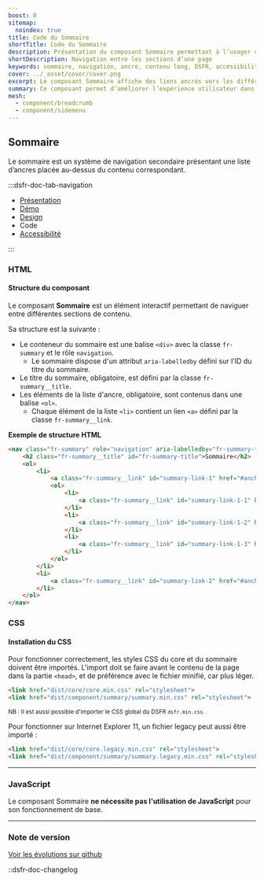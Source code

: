 ```yaml
---
boost: 0
sitemap:
  noindex: true
title: Code du Sommaire
shortTitle: Code du Sommaire
description: Présentation du composant Sommaire permettant à l’usager de naviguer facilement entre les sections d’une page longue à l’aide de liens ancrés.
shortDescription: Navigation entre les sections d’une page
keywords: sommaire, navigation, ancre, contenu long, DSFR, accessibilité, design système, interface
cover: ../_asset/cover/cover.png
excerpt: Le composant Sommaire affiche des liens ancrés vers les différentes sections d’une page, facilitant la lecture et l’accès rapide à l’information pour l’usager.
summary: Ce composant permet d’améliorer l’expérience utilisateur dans les pages à forte densité de contenu. Il affiche en haut de page une liste d’ancres reprenant fidèlement les titres des sections éditoriales, dans un bloc distinct visuellement. Le sommaire n’est pas sticky, ne se personnalise pas, et garantit une navigation fluide et cohérente au sein d’un même contenu.
mesh:
  - component/breadcrumb
  - component/sidemenu
---
```


## Sommaire

Le sommaire est un système de navigation secondaire présentant une liste d’ancres placée au-dessus du contenu correspondant.

:::dsfr-doc-tab-navigation

- [Présentation](../index.md)
- [Démo](../demo/index.md)
- [Design](../design/index.md)
- Code
- [Accessibilité](../accessibility/index.md)

:::

### HTML

#### Structure du composant

Le composant **Sommaire** est un élément interactif permettant de naviguer entre différentes sections de contenu.

Sa structure est la suivante :

- Le conteneur du sommaire est une balise `<div>` avec la classe `fr-summary` et le rôle `navigation`.
  - Le sommaire dispose d'un attribut `aria-labelledby` défini sur l'ID du titre du sommaire.
- Le titre du sommaire, obligatoire, est défini par la classe `fr-summary__title`.
- Les éléments de la liste d'ancre, obligatoire, sont contenus dans une balise `<ol>`.
  - Chaque élément de la liste `<li>` contient un lien `<a>` défini par la classe `fr-summary__link`.

**Exemple de structure HTML**

```HTML
<nav class="fr-summary" role="navigation" aria-labelledby="fr-summary-title">
    <h2 class="fr-summary__title" id="fr-summary-title">Sommaire</h2>
    <ol>
        <li>
            <a class="fr-summary__link" id="summary-link-1" href="#anchor-1">Libellé du lien 1</a>
            <ol>
                <li>
                    <a class="fr-summary__link" id="summary-link-1-1" href="#anchor-1.1">Libellé du lien 1.1</a>
                </li>
                <li>
                    <a class="fr-summary__link" id="summary-link-1-2" href="#anchor-1.2">Libellé du lien 1.2</a>
                </li>
                <li>
                    <a class="fr-summary__link" id="summary-link-1-3" href="#anchor-1.3">Libellé du lien 1.3</a>
                </li>
            </ol>
        </li>
        <li>
            <a class="fr-summary__link" id="summary-link-2" href="#anchor-2">Libellé du lien 2</a>
        </li>
    </ol>
</nav>
```

### CSS

#### Installation du CSS

Pour fonctionner correctement, les styles CSS du core et du sommaire doivent être importés.
L'import doit se faire avant le contenu de la page dans la partie `<head>`, et de préférence avec le fichier minifié, car plus léger.

```HTML
<link href="dist/core/core.min.css" rel="stylesheet">
<link href="dist/component/summary/summary.min.css" rel="stylesheet">
```

<small>NB : Il est aussi possible d'importer le CSS global du DSFR `dsfr.min.css`.</small>

Pour fonctionner sur Internet Explorer 11, un fichier legacy peut aussi être importé :

```HTML
<link href="dist/core/core.legacy.min.css" rel="stylesheet">
<link href="dist/component/summary/summary.legacy.min.css" rel="stylesheet">
```

---

### JavaScript

Le composant Sommaire **ne nécessite pas l'utilisation de JavaScript** pour son fonctionnement de base.

---

### Note de version

[Voir les évolutions sur github](https://github.com/GouvernementFR/dsfr/pulls?q=is%3Apr+is%3Aclosed+is%3Amerged+summary+)

::dsfr-doc-changelog
